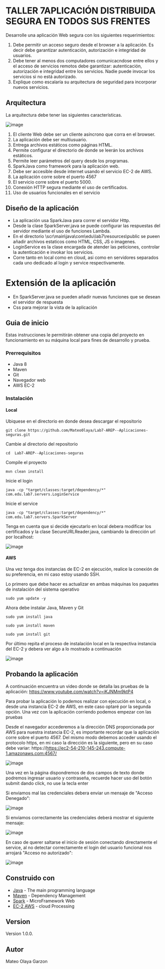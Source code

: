 # TALLER 7APLICACIÓN DISTRIBUIDA SEGURA EN TODOS SUS FRENTES

Desarrolle una aplicación Web segura con los siguientes requerimientos:

1. Debe permitir un acceso seguro desde el browser a la aplicación. Es decir debe garantizar autenticación, autorización e integridad de usuarios.
2. Debe tener al menos dos computadores comunicacndose entre ellos y el acceso de servicios remotos debe garantizar: autenticación, autorización e integridad entre los servicios. Nadie puede invocar los servicios si no está autorizado.
3. Explique como escalaría su arquitectura de seguridad para incorporar nuevos servicios.

## Arquitectura 
La arquitectura debe tener las siguientes características.

![image](https://github.com/Mateo0laya/Lab7-AREP--Aplicaciones-seguras/assets/89365336/f3db1d21-1df3-4bdc-82c0-81916f87a90a)


1. El cliente Web debe ser un cliente asíncrono que corra en el browser.
2. La aplicación debe ser multiusuario.
3. Entrega archivos estáticos como páginas HTML.
4. Permite configurar el directorio de donde se leerán los archivos estáticos.
5. Permite leer parámetros del query  desde los programas.
6. SparkJava como framework para la aplicación web.
7. Debe ser accesible desde internet usando el servicio EC-2 de AWS.
8. La aplicación corre sobre el puerto 4567
9. El servicio corre sobre el puerto 5000.
10. Conexión HTTP segura mediante el uso de certificados.
11. Uso de usuarios funcionales en el servicio

## Diseño de la aplicación

- La aplicación usa SparkJava para correr el servidor Http.
- Desde la clase SparkServer.java se puede configurar las respuestas del servidor mediante el uso de funciones Lambda.
- En el directorio \scr\main\java\com\edu\lab7\resources\public se pueen añadir archivos estaticos como HTML, CSS, JS o imagenes.
- LoginService es la clase encargada de atender las peticiones, controlar la autenticación e invokar los servicios.
- Corre tanto en local como en cloud, asi como en servidores separados cada uno dedicado al login y service respectivamente.

# Extensión de la aplicación

- En SparkServer.java se pueden añadir nuevas funciones que se desean el servidor de respuesta
- Css para mejorar la vista de la aplicación

## Guia de inicio

Estas instrucciones le permitirán obtener una copia del proyecto en funcionamiento en su máquina local para fines de desarrollo y prueba.

### Prerrequisitos

- Java 8
- Maven
- Git
- Navegador web
- AWS EC-2

### Instalación

#### Local
Ubiquese en el directorio en donde desea descargar el repositorio

`git clone https://github.com/Mateo0laya/Lab7-AREP--Aplicaciones-seguras.git`

Cambie al directorio del repositorio

`cd  Lab7-AREP--Aplicaciones-seguras`

Compile el proyecto

`mvn clean install`

Inicie el login

`java -cp "target/classes:target/dependency/*" com.edu.lab7.servers.LoginService`

Inicie el service

`java -cp "target/classes:target/dependency/*" com.edu.lab7.servers.SparkServer`

Tenga en cuenta que si decide ejecutarlo en local debera modificar los certificados y la clase SecureURLReader.java, cambiando la dirección url por localhost:


![image](https://github.com/Mateo0laya/Lab7-AREP--Aplicaciones-seguras/assets/89365336/e977b588-e569-4ae6-88cc-9f2bbe125d1d)


#### AWS
Una vez tenga dos instancias de EC-2 en ejecución, realice la conexión de su preferencia, en mi caso estoy usando SSH.

Lo primero que debe hacer es actualizar en ambas máquinas los paquetes de instalación del sistema operativo

`sudo yum update -y`

Ahora debe instalar Java, Maven y Git

`sudo yum install java`

`sudo yum install maven`

`sudo yum install git`

Por último repita el proceso de instalación local en la respectiva instancia del EC-2 y debera ver algo a lo mostrado a continuación

![image](https://github.com/Mateo0laya/Lab7-AREP--Aplicaciones-seguras/assets/89365336/fc69b09f-0d37-488a-a1f1-cc84dc74b345)



## Probando la aplicación
A continuación encuentra un video donde se detalla las pruebas de la aplicación: https://www.youtube.com/watch?v=iKJNMm9ktP4

Para probar la aplicación lo podemos realizar con ejecución en local, o desde una instancia EC-2 de AWS, en este caso optaré por la segunda opción. Una vez con la aplicación corriendo podemos empezar con las pruebas

Desde el navegador accederemos a la dirección DNS proporcionada por AWS para nuestra instancia EC-2, es importante recordar que la aplicación corre sobre el puerto 4567. Del mismo modo debemos acceder usando el protocolo https, en mi caso la dirección es la siguiente, pero en su caso debe variar: https://https://ec2-54-210-145-243.compute-1.amazonaws.com:4567/

![image](https://github.com/Mateo0laya/Lab7-AREP--Aplicaciones-seguras/assets/89365336/8b69b4af-e2ee-4c9d-80cd-e7a626441dec)

Una vez en la página dispondremos de dos campos de texto donde podremos ingresar usuario y contraseña, recuerde hacer uso del botón submit dando click, no use la tecla enter

Si enviamos mal las credenciales debera enviar un mensaje de "Acceso Denegado":

![image](https://github.com/Mateo0laya/Lab7-AREP--Aplicaciones-seguras/assets/89365336/6f587466-ca7f-4b49-b3d4-fb00d97dc8be)

Si enviamos correctamente las credenciales deberá mostrar el siguiente mensaje:

![image](https://github.com/Mateo0laya/Lab7-AREP--Aplicaciones-seguras/assets/89365336/f5159301-1f58-4515-a5cc-43750169a524)

En caso de querer saltarse el inicio de sesión conectando directamente el service, al no detectar correctamente el login del usuario funcional nos arrojará "Acceso no autorizado":

![image](https://github.com/Mateo0laya/Lab7-AREP--Aplicaciones-seguras/assets/89365336/bbc097db-a8bb-4c89-9c32-cef0f5010cb1)


## Construido con

* [Java](https://www.java.com/es/) - The main programming language
* [Maven](https://maven.apache.org/) - Dependency Management
* [Spark](https://sparkjava.com/) - MicroFramework Web
* [EC-2 AWS](https://aws.amazon.com/es/ec2/) - cloud Processing

## Version

Version 1.0.0.

## Autor

Mateo Olaya Garzon
